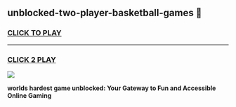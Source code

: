 
## unblocked-two-player-basketball-games 👋
<h3>
<a href="https://premium.freeplayer.one?title=unblocked-two-player-basketball-games&ref=14F">CLICK TO PLAY</a></h3>
<hr>

<h3>
<a href="https://premium.freeplayer.one?title=unblocked-two-player-basketball-games&ref=14F">CLICK 2 PLAY</a>
  
</h3>

<a href="https://premium.freeplayer.one?title=unblocked-two-player-basketball-games&ref=12F/"><img src="https://clearcache.store/games.png"></a>


**worlds hardest game unblocked: Your Gateway to Fun and Accessible Online Gaming**
